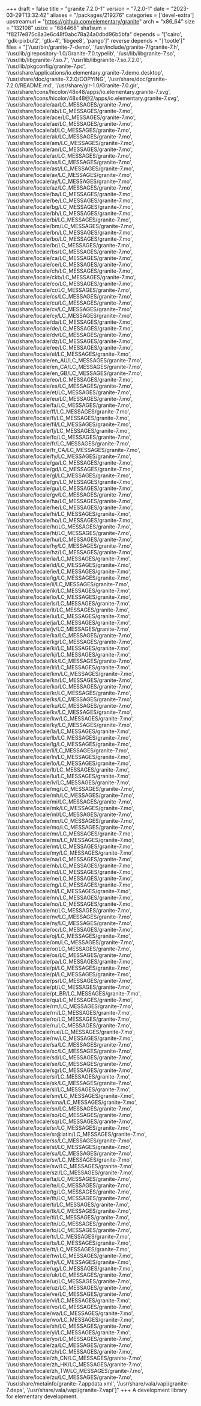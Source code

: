 +++
draft = false
title = "granite 7.2.0-1"
version = "7.2.0-1"
date = "2023-03-29T13:32:42"
aliases = "/packages/219276"
categories = ['devel-extra']
upstreamurl = "https://github.com/elementary/granite"
arch = "x86_64"
size = "132108"
usize = "684468"
sha1sum = "f8217e875c8a3e6c48f0abc78a24a0dbd96b5bfa"
depends = "['cairo', 'gdk-pixbuf2', 'gtk+4', 'libgee8', 'pango']"
reverse depends = "['tootle']"
files = "['/usr/bin/granite-7-demo', '/usr/include/granite-7/granite-7.h', '/usr/lib/girepository-1.0/Granite-7.0.typelib', '/usr/lib/libgranite-7.so', '/usr/lib/libgranite-7.so.7', '/usr/lib/libgranite-7.so.7.2.0', '/usr/lib/pkgconfig/granite-7.pc', '/usr/share/applications/io.elementary.granite-7.demo.desktop', '/usr/share/doc/granite-7.2.0/COPYING', '/usr/share/doc/granite-7.2.0/README.md', '/usr/share/gir-1.0/Granite-7.0.gir', '/usr/share/icons/hicolor/48x48/apps/io.elementary.granite-7.svg', '/usr/share/icons/hicolor/48x48@2/apps/io.elementary.granite-7.svg', '/usr/share/locale/aa/LC_MESSAGES/granite-7.mo', '/usr/share/locale/ab/LC_MESSAGES/granite-7.mo', '/usr/share/locale/ace/LC_MESSAGES/granite-7.mo', '/usr/share/locale/ae/LC_MESSAGES/granite-7.mo', '/usr/share/locale/af/LC_MESSAGES/granite-7.mo', '/usr/share/locale/ak/LC_MESSAGES/granite-7.mo', '/usr/share/locale/am/LC_MESSAGES/granite-7.mo', '/usr/share/locale/an/LC_MESSAGES/granite-7.mo', '/usr/share/locale/ar/LC_MESSAGES/granite-7.mo', '/usr/share/locale/as/LC_MESSAGES/granite-7.mo', '/usr/share/locale/ast/LC_MESSAGES/granite-7.mo', '/usr/share/locale/av/LC_MESSAGES/granite-7.mo', '/usr/share/locale/ay/LC_MESSAGES/granite-7.mo', '/usr/share/locale/az/LC_MESSAGES/granite-7.mo', '/usr/share/locale/ba/LC_MESSAGES/granite-7.mo', '/usr/share/locale/be/LC_MESSAGES/granite-7.mo', '/usr/share/locale/bg/LC_MESSAGES/granite-7.mo', '/usr/share/locale/bh/LC_MESSAGES/granite-7.mo', '/usr/share/locale/bi/LC_MESSAGES/granite-7.mo', '/usr/share/locale/bm/LC_MESSAGES/granite-7.mo', '/usr/share/locale/bn/LC_MESSAGES/granite-7.mo', '/usr/share/locale/bo/LC_MESSAGES/granite-7.mo', '/usr/share/locale/br/LC_MESSAGES/granite-7.mo', '/usr/share/locale/bs/LC_MESSAGES/granite-7.mo', '/usr/share/locale/ca/LC_MESSAGES/granite-7.mo', '/usr/share/locale/ce/LC_MESSAGES/granite-7.mo', '/usr/share/locale/ch/LC_MESSAGES/granite-7.mo', '/usr/share/locale/ckb/LC_MESSAGES/granite-7.mo', '/usr/share/locale/co/LC_MESSAGES/granite-7.mo', '/usr/share/locale/cr/LC_MESSAGES/granite-7.mo', '/usr/share/locale/cs/LC_MESSAGES/granite-7.mo', '/usr/share/locale/cu/LC_MESSAGES/granite-7.mo', '/usr/share/locale/cv/LC_MESSAGES/granite-7.mo', '/usr/share/locale/cy/LC_MESSAGES/granite-7.mo', '/usr/share/locale/da/LC_MESSAGES/granite-7.mo', '/usr/share/locale/de/LC_MESSAGES/granite-7.mo', '/usr/share/locale/dv/LC_MESSAGES/granite-7.mo', '/usr/share/locale/dz/LC_MESSAGES/granite-7.mo', '/usr/share/locale/ee/LC_MESSAGES/granite-7.mo', '/usr/share/locale/el/LC_MESSAGES/granite-7.mo', '/usr/share/locale/en_AU/LC_MESSAGES/granite-7.mo', '/usr/share/locale/en_CA/LC_MESSAGES/granite-7.mo', '/usr/share/locale/en_GB/LC_MESSAGES/granite-7.mo', '/usr/share/locale/eo/LC_MESSAGES/granite-7.mo', '/usr/share/locale/es/LC_MESSAGES/granite-7.mo', '/usr/share/locale/et/LC_MESSAGES/granite-7.mo', '/usr/share/locale/eu/LC_MESSAGES/granite-7.mo', '/usr/share/locale/fa/LC_MESSAGES/granite-7.mo', '/usr/share/locale/ff/LC_MESSAGES/granite-7.mo', '/usr/share/locale/fi/LC_MESSAGES/granite-7.mo', '/usr/share/locale/fil/LC_MESSAGES/granite-7.mo', '/usr/share/locale/fj/LC_MESSAGES/granite-7.mo', '/usr/share/locale/fo/LC_MESSAGES/granite-7.mo', '/usr/share/locale/fr/LC_MESSAGES/granite-7.mo', '/usr/share/locale/fr_CA/LC_MESSAGES/granite-7.mo', '/usr/share/locale/fy/LC_MESSAGES/granite-7.mo', '/usr/share/locale/ga/LC_MESSAGES/granite-7.mo', '/usr/share/locale/gd/LC_MESSAGES/granite-7.mo', '/usr/share/locale/gl/LC_MESSAGES/granite-7.mo', '/usr/share/locale/gn/LC_MESSAGES/granite-7.mo', '/usr/share/locale/gu/LC_MESSAGES/granite-7.mo', '/usr/share/locale/gv/LC_MESSAGES/granite-7.mo', '/usr/share/locale/ha/LC_MESSAGES/granite-7.mo', '/usr/share/locale/he/LC_MESSAGES/granite-7.mo', '/usr/share/locale/hi/LC_MESSAGES/granite-7.mo', '/usr/share/locale/ho/LC_MESSAGES/granite-7.mo', '/usr/share/locale/hr/LC_MESSAGES/granite-7.mo', '/usr/share/locale/ht/LC_MESSAGES/granite-7.mo', '/usr/share/locale/hu/LC_MESSAGES/granite-7.mo', '/usr/share/locale/hy/LC_MESSAGES/granite-7.mo', '/usr/share/locale/hz/LC_MESSAGES/granite-7.mo', '/usr/share/locale/ia/LC_MESSAGES/granite-7.mo', '/usr/share/locale/id/LC_MESSAGES/granite-7.mo', '/usr/share/locale/ie/LC_MESSAGES/granite-7.mo', '/usr/share/locale/ig/LC_MESSAGES/granite-7.mo', '/usr/share/locale/ii/LC_MESSAGES/granite-7.mo', '/usr/share/locale/ik/LC_MESSAGES/granite-7.mo', '/usr/share/locale/io/LC_MESSAGES/granite-7.mo', '/usr/share/locale/is/LC_MESSAGES/granite-7.mo', '/usr/share/locale/it/LC_MESSAGES/granite-7.mo', '/usr/share/locale/iu/LC_MESSAGES/granite-7.mo', '/usr/share/locale/ja/LC_MESSAGES/granite-7.mo', '/usr/share/locale/jv/LC_MESSAGES/granite-7.mo', '/usr/share/locale/ka/LC_MESSAGES/granite-7.mo', '/usr/share/locale/kg/LC_MESSAGES/granite-7.mo', '/usr/share/locale/ki/LC_MESSAGES/granite-7.mo', '/usr/share/locale/kj/LC_MESSAGES/granite-7.mo', '/usr/share/locale/kk/LC_MESSAGES/granite-7.mo', '/usr/share/locale/kl/LC_MESSAGES/granite-7.mo', '/usr/share/locale/km/LC_MESSAGES/granite-7.mo', '/usr/share/locale/kn/LC_MESSAGES/granite-7.mo', '/usr/share/locale/ko/LC_MESSAGES/granite-7.mo', '/usr/share/locale/kr/LC_MESSAGES/granite-7.mo', '/usr/share/locale/ks/LC_MESSAGES/granite-7.mo', '/usr/share/locale/ku/LC_MESSAGES/granite-7.mo', '/usr/share/locale/kv/LC_MESSAGES/granite-7.mo', '/usr/share/locale/kw/LC_MESSAGES/granite-7.mo', '/usr/share/locale/ky/LC_MESSAGES/granite-7.mo', '/usr/share/locale/la/LC_MESSAGES/granite-7.mo', '/usr/share/locale/lb/LC_MESSAGES/granite-7.mo', '/usr/share/locale/lg/LC_MESSAGES/granite-7.mo', '/usr/share/locale/li/LC_MESSAGES/granite-7.mo', '/usr/share/locale/ln/LC_MESSAGES/granite-7.mo', '/usr/share/locale/lo/LC_MESSAGES/granite-7.mo', '/usr/share/locale/lt/LC_MESSAGES/granite-7.mo', '/usr/share/locale/lu/LC_MESSAGES/granite-7.mo', '/usr/share/locale/lv/LC_MESSAGES/granite-7.mo', '/usr/share/locale/mg/LC_MESSAGES/granite-7.mo', '/usr/share/locale/mh/LC_MESSAGES/granite-7.mo', '/usr/share/locale/mi/LC_MESSAGES/granite-7.mo', '/usr/share/locale/mk/LC_MESSAGES/granite-7.mo', '/usr/share/locale/ml/LC_MESSAGES/granite-7.mo', '/usr/share/locale/mn/LC_MESSAGES/granite-7.mo', '/usr/share/locale/mo/LC_MESSAGES/granite-7.mo', '/usr/share/locale/mr/LC_MESSAGES/granite-7.mo', '/usr/share/locale/ms/LC_MESSAGES/granite-7.mo', '/usr/share/locale/mt/LC_MESSAGES/granite-7.mo', '/usr/share/locale/my/LC_MESSAGES/granite-7.mo', '/usr/share/locale/na/LC_MESSAGES/granite-7.mo', '/usr/share/locale/nb/LC_MESSAGES/granite-7.mo', '/usr/share/locale/nd/LC_MESSAGES/granite-7.mo', '/usr/share/locale/ne/LC_MESSAGES/granite-7.mo', '/usr/share/locale/ng/LC_MESSAGES/granite-7.mo', '/usr/share/locale/nl/LC_MESSAGES/granite-7.mo', '/usr/share/locale/nn/LC_MESSAGES/granite-7.mo', '/usr/share/locale/no/LC_MESSAGES/granite-7.mo', '/usr/share/locale/nr/LC_MESSAGES/granite-7.mo', '/usr/share/locale/nv/LC_MESSAGES/granite-7.mo', '/usr/share/locale/ny/LC_MESSAGES/granite-7.mo', '/usr/share/locale/oc/LC_MESSAGES/granite-7.mo', '/usr/share/locale/oj/LC_MESSAGES/granite-7.mo', '/usr/share/locale/om/LC_MESSAGES/granite-7.mo', '/usr/share/locale/or/LC_MESSAGES/granite-7.mo', '/usr/share/locale/os/LC_MESSAGES/granite-7.mo', '/usr/share/locale/pa/LC_MESSAGES/granite-7.mo', '/usr/share/locale/pi/LC_MESSAGES/granite-7.mo', '/usr/share/locale/pl/LC_MESSAGES/granite-7.mo', '/usr/share/locale/ps/LC_MESSAGES/granite-7.mo', '/usr/share/locale/pt/LC_MESSAGES/granite-7.mo', '/usr/share/locale/pt_BR/LC_MESSAGES/granite-7.mo', '/usr/share/locale/qu/LC_MESSAGES/granite-7.mo', '/usr/share/locale/rm/LC_MESSAGES/granite-7.mo', '/usr/share/locale/rn/LC_MESSAGES/granite-7.mo', '/usr/share/locale/ro/LC_MESSAGES/granite-7.mo', '/usr/share/locale/ru/LC_MESSAGES/granite-7.mo', '/usr/share/locale/rue/LC_MESSAGES/granite-7.mo', '/usr/share/locale/rw/LC_MESSAGES/granite-7.mo', '/usr/share/locale/sa/LC_MESSAGES/granite-7.mo', '/usr/share/locale/sc/LC_MESSAGES/granite-7.mo', '/usr/share/locale/sd/LC_MESSAGES/granite-7.mo', '/usr/share/locale/se/LC_MESSAGES/granite-7.mo', '/usr/share/locale/sg/LC_MESSAGES/granite-7.mo', '/usr/share/locale/si/LC_MESSAGES/granite-7.mo', '/usr/share/locale/sk/LC_MESSAGES/granite-7.mo', '/usr/share/locale/sl/LC_MESSAGES/granite-7.mo', '/usr/share/locale/sm/LC_MESSAGES/granite-7.mo', '/usr/share/locale/sma/LC_MESSAGES/granite-7.mo', '/usr/share/locale/sn/LC_MESSAGES/granite-7.mo', '/usr/share/locale/so/LC_MESSAGES/granite-7.mo', '/usr/share/locale/sq/LC_MESSAGES/granite-7.mo', '/usr/share/locale/sr/LC_MESSAGES/granite-7.mo', '/usr/share/locale/sr@latin/LC_MESSAGES/granite-7.mo', '/usr/share/locale/ss/LC_MESSAGES/granite-7.mo', '/usr/share/locale/st/LC_MESSAGES/granite-7.mo', '/usr/share/locale/su/LC_MESSAGES/granite-7.mo', '/usr/share/locale/sv/LC_MESSAGES/granite-7.mo', '/usr/share/locale/sw/LC_MESSAGES/granite-7.mo', '/usr/share/locale/szl/LC_MESSAGES/granite-7.mo', '/usr/share/locale/ta/LC_MESSAGES/granite-7.mo', '/usr/share/locale/te/LC_MESSAGES/granite-7.mo', '/usr/share/locale/tg/LC_MESSAGES/granite-7.mo', '/usr/share/locale/th/LC_MESSAGES/granite-7.mo', '/usr/share/locale/ti/LC_MESSAGES/granite-7.mo', '/usr/share/locale/tk/LC_MESSAGES/granite-7.mo', '/usr/share/locale/tl/LC_MESSAGES/granite-7.mo', '/usr/share/locale/tn/LC_MESSAGES/granite-7.mo', '/usr/share/locale/to/LC_MESSAGES/granite-7.mo', '/usr/share/locale/tr/LC_MESSAGES/granite-7.mo', '/usr/share/locale/ts/LC_MESSAGES/granite-7.mo', '/usr/share/locale/tt/LC_MESSAGES/granite-7.mo', '/usr/share/locale/tw/LC_MESSAGES/granite-7.mo', '/usr/share/locale/ty/LC_MESSAGES/granite-7.mo', '/usr/share/locale/ug/LC_MESSAGES/granite-7.mo', '/usr/share/locale/uk/LC_MESSAGES/granite-7.mo', '/usr/share/locale/ur/LC_MESSAGES/granite-7.mo', '/usr/share/locale/uz/LC_MESSAGES/granite-7.mo', '/usr/share/locale/ve/LC_MESSAGES/granite-7.mo', '/usr/share/locale/vi/LC_MESSAGES/granite-7.mo', '/usr/share/locale/vo/LC_MESSAGES/granite-7.mo', '/usr/share/locale/wa/LC_MESSAGES/granite-7.mo', '/usr/share/locale/wo/LC_MESSAGES/granite-7.mo', '/usr/share/locale/xh/LC_MESSAGES/granite-7.mo', '/usr/share/locale/yi/LC_MESSAGES/granite-7.mo', '/usr/share/locale/yo/LC_MESSAGES/granite-7.mo', '/usr/share/locale/za/LC_MESSAGES/granite-7.mo', '/usr/share/locale/zh/LC_MESSAGES/granite-7.mo', '/usr/share/locale/zh_CN/LC_MESSAGES/granite-7.mo', '/usr/share/locale/zh_HK/LC_MESSAGES/granite-7.mo', '/usr/share/locale/zh_TW/LC_MESSAGES/granite-7.mo', '/usr/share/locale/zu/LC_MESSAGES/granite-7.mo', '/usr/share/metainfo/granite-7.appdata.xml', '/usr/share/vala/vapi/granite-7.deps', '/usr/share/vala/vapi/granite-7.vapi']"
+++
A development library for elementary development.